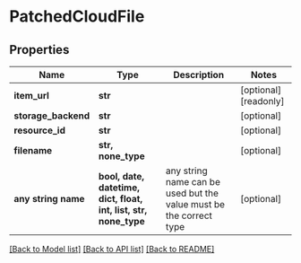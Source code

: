# PatchedCloudFile


## Properties
Name | Type | Description | Notes
------------ | ------------- | ------------- | -------------
**item_url** | **str** |  | [optional] [readonly] 
**storage_backend** | **str** |  | [optional] 
**resource_id** | **str** |  | [optional] 
**filename** | **str, none_type** |  | [optional] 
**any string name** | **bool, date, datetime, dict, float, int, list, str, none_type** | any string name can be used but the value must be the correct type | [optional]

[[Back to Model list]](../README.md#documentation-for-models) [[Back to API list]](../README.md#documentation-for-api-endpoints) [[Back to README]](../README.md)



